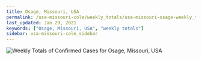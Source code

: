 ```yaml
---
title: Osage, Missouri, USA
permalink: /usa-missouri-cole/weekly_totals/usa-missouri-osage-weekly_totals.html
last_updated: Jan 29, 2021
keywords: ["Osage, Missouri, USA", "weekly totals"]
sidebar: usa-missouri-cole_sidebar
---
```


![Weekly Totals of Confirmed Cases for Osage, Missouri, USA](/covid_tracker/images/graphs/usa-missouri-osage-weekly_totals_graph.png)
